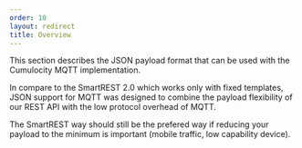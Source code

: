 ```yaml
---
order: 10
layout: redirect
title: Overview
---
```


This section describes the JSON payload format that can be used with the Cumulocity MQTT implementation.

In compare to the SmartREST 2.0 which works only with fixed templates, JSON support for MQTT was designed to combine
the payload flexibility of our REST API with the low protocol overhead of MQTT. 

The SmartREST way should still be the prefered way if reducing your payload to the minimum is important (mobile traffic, low capability device).